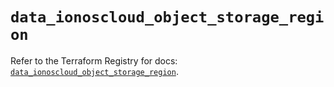 # `data_ionoscloud_object_storage_region`

Refer to the Terraform Registry for docs: [`data_ionoscloud_object_storage_region`](https://registry.terraform.io/providers/ionos-cloud/ionoscloud/6.7.17/docs/data-sources/object_storage_region).
